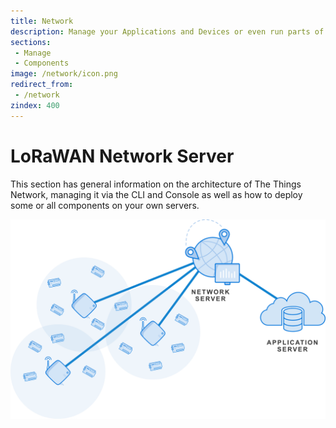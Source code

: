 ```yaml
---
title: Network
description: Manage your Applications and Devices or even run parts of the network on your own servers.
sections:
 - Manage
 - Components
image: /network/icon.png
redirect_from:
 - /network
zindex: 400
---
```


# LoRaWAN Network Server

This section has general information on the architecture of The Things Network, managing it via the CLI and Console as well as how to deploy some or all components on your own servers.

![Network Overview](overview.png)
